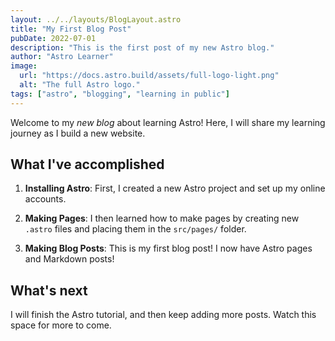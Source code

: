 ```yaml
---
layout: ../../layouts/BlogLayout.astro
title: "My First Blog Post"
pubDate: 2022-07-01
description: "This is the first post of my new Astro blog."
author: "Astro Learner"
image:
  url: "https://docs.astro.build/assets/full-logo-light.png"
  alt: "The full Astro logo."
tags: ["astro", "blogging", "learning in public"]
---
```


Welcome to my _new blog_ about learning Astro! Here, I will share my learning journey as I build a new website.

## What I've accomplished

1. **Installing Astro**: First, I created a new Astro project and set up my online accounts.

2. **Making Pages**: I then learned how to make pages by creating new `.astro` files and placing them in the `src/pages/` folder.

3. **Making Blog Posts**: This is my first blog post! I now have Astro pages and Markdown posts!

## What's next

I will finish the Astro tutorial, and then keep adding more posts. Watch this space for more to come.
